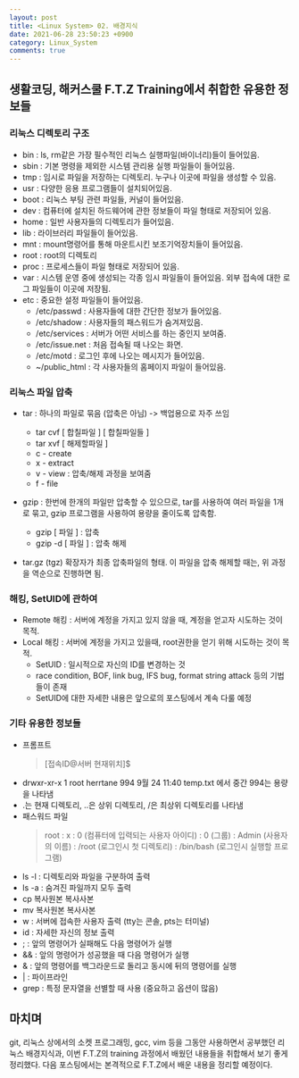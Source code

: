 ```yaml
---
layout: post
title: <Linux System> 02. 배경지식
date: 2021-06-28 23:50:23 +0900
category: Linux_System
comments: true
---
```


## 생활코딩, 해커스쿨 F.T.Z Training에서 취합한 유용한 정보들

### 리눅스 디렉토리 구조

- bin : ls, rm같은 가장 필수적인 리눅스 실행파일(바이너리)들이 들어있음.
- sbin : 기본 명령을 제외한 시스템 관리용 실행 파일들이 들어있음.
- tmp : 임시로 파일을 저장하는 디렉토리. 누구나 이곳에 파일을 생성할 수 있음.
- usr : 다양한 응용 프로그램들이 설치되어있음.
- boot : 리눅스 부팅 관련 파일들, 커널이 들어있음.
- dev : 컴퓨터에 설치된 하드웨어에 관한 정보들이 파일 형태로 저장되어 있음.
- home : 일반 사용자들의 디렉토리가 들어있음.
- lib : 라이브러리 파일들이 들어있음.
- mnt : mount명령어를 통해 마운트시킨 보조기억장치들이 들어있음.
- root : root의 디렉토리
- proc : 프로세스들이 파일 형태로 저장되어 있음.
- var : 시스템 운영 중에 생성되는 각종 임시 파일들이 들어있음. 외부 접속에 대한 로그 파일들이 이곳에 저장됨.
- etc : 중요한 설정 파일들이 들어있음.
    - /etc/passwd : 사용자들에 대한 간단한 정보가 들어있음.
    - /etc/shadow : 사용자들의 패스워드가 숨겨져있음.
    - /etc/services : 서버가 어떤 서비스를 하는 중인지 보여줌.
    - /etc/issue.net : 처음 접속될 때 나오는 화면.
    - /etc/motd : 로그인 후에 나오는 메시지가 들어있음.
    - ~/public_html : 각 사용자들의 홈페이지 파일이 들어있음. 

### 리눅스 파일 압축

- tar : 하나의 파일로 묶음 (압축은 아님) -> 백업용으로 자주 쓰임
    - tar cvf [ 합칠파일 ] [ 합칠파일들 ] 
    - tar xvf [ 해제할파일 ]
    - c - create
    - x - extract
    - v - view : 압축/해제 과정을 보여줌
    - f - file
 
- gzip : 한번에 한개의 파일만 압축할 수 있으므로, tar를 사용하여 여러 파일을 1개로 묶고, gzip 프로그램을 사용하여 용량을 줄이도록 압축함.
    - gzip [ 파일 ]  : 압축
    - gzip -d [ 파일 ]  : 압축 해제 

- tar.gz (tgz) 확장자가 최종 압축파일의 형태. 이 파일을 압축 해제할 때는, 위 과정을 역순으로 진행하면 됨.

### 해킹, SetUID에 관하여

- Remote 해킹 : 서버에 계정을 가지고 있지 않을 때, 계정을 얻고자 시도하는 것이 목적.
- Local 해킹 : 서버에 계정을 가지고 있을때, root권한을 얻기 위해 시도하는 것이 목적.
    - SetUID : 일시적으로 자신의 ID를 변경하는 것
    - race condition, BOF, link bug, IFS bug, format string attack 등의 기법들이 존재
    - SetUID에 대한 자세한 내용은 앞으로의 포스팅에서 계속 다룰 예정

### 기타 유용한 정보들

- 프롬프트
    > [접속ID@서버 현재위치]$
- drwxr-xr-x    1   root    herrtane    994 9월 24  11:40   temp.txt 에서 중간 994는 용량을 나타냄
- .는 현재 디렉토리, ..은 상위 디렉토리, /은 최상위 디렉토리를 나타냄
- 패스워드 파일
    > root : x : 0 (컴퓨터에 입력되는 사용자 아이디) : 0 (그룹) : Admin (사용자의 이름) : /root (로그인시 첫 디렉토리) : /bin/bash (로그인시 실행할 프로그램)
- ls -l : 디렉토리와 파일을 구분하여 출력
- ls -a : 숨겨진 파일까지 모두 출력
- cp 복사원본 복사사본
- mv 복사원본 복사사본
- w : 서버에 접속한 사용자 출력 (tty는 콘솔, pts는 터미널)
- id : 자세한 자신의 정보 출력
- ; : 앞의 명령어가 실패해도 다음 명령어가 실행
- && : 앞의 명령어가 성공했을 때 다음 명령어가 실행
- & : 앞의 명령어를 백그라운드로 돌리고 동시에 뒤의 명령어를 실행
- | : 파이프라인
- grep : 특정 문자열을 선별할 때 사용 (중요하고 옵션이 많음)

## 마치며

git, 리눅스 상에서의 소켓 프로그래밍, gcc, vim 등을 그동안 사용하면서 공부했던 리눅스 배경지식과, 이번 F.T.Z의 training 과정에서 배웠던 내용들을 취합해서 보기 좋게 정리했다. 다음 포스팅에서는 본격적으로 F.T.Z에서 배운 내용을 정리할 예정이다.